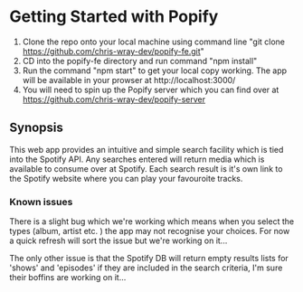 # Getting Started with Popify

1.  Clone the repo onto your local machine using command line "git clone https://github.com/chris-wray-dev/popify-fe.git"
2.  CD into the popify-fe directory and run command "npm install"
3.  Run the command "npm start" to get your local copy working.  The app will be available in your prowser at http://localhost:3000/
4.  You will need to spin up the Popify server which you can find over at https://github.com/chris-wray-dev/popify-server

## Synopsis

This web app provides an intuitive and simple search facility which is tied into the Spotify API.  Any searches entered will return media which is available to consume over at Spotify.  Each search result is it's own link to the Spotify website where you can play your favouroite tracks.

### Known issues

There is a slight bug which we're working which means when you select the types (album, artist etc. ) the app may not recognise your choices.  For now a quick refresh will sort the issue but we're working on it...

The only other issue is that the Spotify DB will return empty results lists for 'shows' and 'episodes' if they are included in the search criteria, I'm sure their boffins are working on it...
